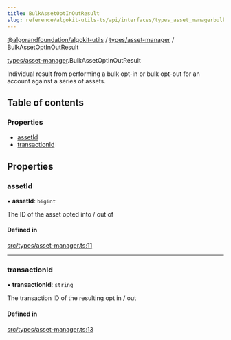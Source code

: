 ```yaml
---
title: BulkAssetOptInOutResult
slug: reference/algokit-utils-ts/api/interfaces/types_asset_managerbulkassetoptinoutresult
---
```

[@algorandfoundation/algokit-utils](/reference/algokit-utils-ts/api/overview) / [types/asset-manager](/reference/algokit-utils-ts/api/modules/types_asset_manager/) / BulkAssetOptInOutResult



[types/asset-manager](/reference/algokit-utils-ts/api/modules/types_asset_manager/).BulkAssetOptInOutResult

Individual result from performing a bulk opt-in or bulk opt-out for an account against a series of assets.

## Table of contents

### Properties

- [assetId](#assetid)
- [transactionId](#transactionid)

## Properties

### assetId

• **assetId**: `bigint`

The ID of the asset opted into / out of

#### Defined in

[src/types/asset-manager.ts:11](https://github.com/algorandfoundation/algokit-utils-ts/blob/main/src/types/asset-manager.ts#L11)

___

### transactionId

• **transactionId**: `string`

The transaction ID of the resulting opt in / out

#### Defined in

[src/types/asset-manager.ts:13](https://github.com/algorandfoundation/algokit-utils-ts/blob/main/src/types/asset-manager.ts#L13)